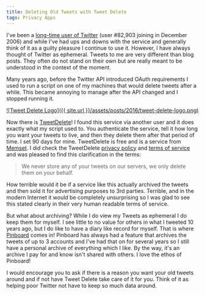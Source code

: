 ```yaml
---
title: Deleting Old Tweets with Tweet Delete
tags: Privacy Apps
---
```


I've been a [long-time user of Twitter](https://twitter.com/thingles) (user #82,903 joining in December 2006) and while I've had ups and downs with the service and generally think of it as a guilty pleasure I continue to use it. However, I have always thought of Twitter as ephemeral. Tweets to me are very different than blog posts. They often do not stand on their own but are really meant to be understood in the context of the moment.

Many years ago, before the Twitter API introduced OAuth requirements I used to run a script on one of my machines that would delete tweets after a while. This became annoying to manage after the API changed and I stopped running it.

[![Tweet Delete Logo]({{ site.url }}/assets/posts/2016/tweet-delete-logo.png)][tweetdelete]

Now there is [TweetDelete][]! I found this service via another user and it does exactly what my script used to. You authenticate the service, tell it how long you want your tweets to live, and then they delete them after that period of time. I set 90 days for mine. TweetDelete is free and is a service from [Memset](http://www.memset.com). I did check the TweetDelete [privacy policy](http://www.tweetdelete.net/privacy.php) and [terms of service](http://www.tweetdelete.net/terms.php) and was pleased to find this clarification in the terms:

> We never store any of your tweets on our servers, we only delete them on your behalf.

How terrible would it be if a service like this actually archived the tweets and then sold it for advertising purposes to 3rd parties. Terrible, and in the modern Internet it would be completely unsurprising so I was glad to see this stated clearly in their very human readable terms of service.

But what about archiving? While I do view my Tweets as ephemeral I do keep them for myself. I see little to no value for others in what I tweeted 10 years ago, but I do like to have a diary like record for myself. That is where [Pinboard](https://pinboard.in/) comes in! Pinboard has always had a feature that archives the tweets of up to 3 accounts and I've had that on for several years so I still have a personal archive of everything which I like. By the way, it's an archive I pay for and know isn't shared with others. I love the ethos of Pinboard!

I would encourage you to ask if there is a reason you want your old tweets around and if not have Tweet Delete take care of it for you. Think of it as helping poor Twitter not have to keep so much data around. 

[tweetdelete]: http://www.tweetdelete.net